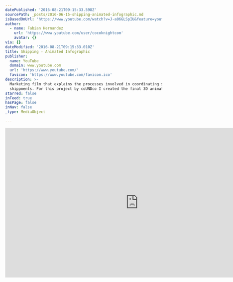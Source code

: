 ```yaml
---
datePublished: '2016-08-21T09:15:33.598Z'
sourcePath: _posts/2016-06-15-shipping-animated-infographic.md
isBasedOnUrl: 'https://www.youtube.com/watch?v=J-a06GLSpIU&feature=youtu.be'
author:
  - name: Fabian Hernandez
    url: 'https://www.youtube.com/user/cocoknightcom'
    avatar: {}
via: {}
dateModified: '2016-08-21T09:15:33.010Z'
title: Shipping - Animated Infographic
publisher:
  name: YouTube
  domain: www.youtube.com
  url: 'https://www.youtube.com/'
  favicon: 'https://www.youtube.com/favicon.ico'
description: >-
  Marketing film that explains the processes involved in coordinating supply
  shippments. For this project by coUNDco I created the final 3D animation.
starred: false
inFeed: true
hasPage: false
inNav: false
_type: MediaObject

---
```

<iframe src="https://cdn.embedly.com/widgets/media.html?src=https%3A%2F%2Fwww.youtube.com%2Fembed%2FJ-a06GLSpIU%3Ffeature%3Doembed&amp;url=http%3A%2F%2Fwww.youtube.com%2Fwatch%3Fv%3DJ-a06GLSpIU&amp;image=https%3A%2F%2Fi.ytimg.com%2Fvi%2FJ-a06GLSpIU%2Fhqdefault.jpg&amp;key=b7d04c9b404c499eba89ee7072e1c4f7&amp;type=text%2Fhtml&amp;schema=youtube" width="854" height="480" scrolling="no" frameborder="0" allowfullscreen="" style=""></iframe>